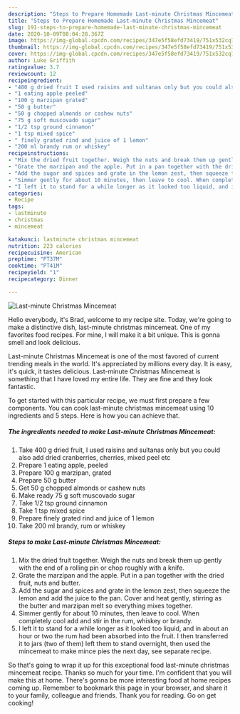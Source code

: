 ```yaml
---
description: "Steps to Prepare Homemade Last-minute Christmas Mincemeat"
title: "Steps to Prepare Homemade Last-minute Christmas Mincemeat"
slug: 191-steps-to-prepare-homemade-last-minute-christmas-mincemeat
date: 2020-10-09T08:04:28.367Z
image: https://img-global.cpcdn.com/recipes/347e5f58efd73419/751x532cq70/last-minute-christmas-mincemeat-recipe-main-photo.jpg
thumbnail: https://img-global.cpcdn.com/recipes/347e5f58efd73419/751x532cq70/last-minute-christmas-mincemeat-recipe-main-photo.jpg
cover: https://img-global.cpcdn.com/recipes/347e5f58efd73419/751x532cq70/last-minute-christmas-mincemeat-recipe-main-photo.jpg
author: Luke Griffith
ratingvalue: 3.7
reviewcount: 12
recipeingredient:
- "400 g dried fruit I used raisins and sultanas only but you could also add dried cranberries cherries mixed peel etc"
- "1 eating apple peeled"
- "100 g marzipan grated"
- "50 g butter"
- "50 g chopped almonds or cashew nuts"
- "75 g soft muscovado sugar"
- "1/2 tsp ground cinnamon"
- "1 tsp mixed spice"
- " finely grated rind and juice of 1 lemon"
- "200 ml brandy rum or whiskey"
recipeinstructions:
- "Mix the dried fruit together. Weigh the nuts and break them up gently with the end of a rolling pin or chop roughly with a knife."
- "Grate the marzipan and the apple. Put in a pan together with the dried fruit, nuts and butter."
- "Add the sugar and spices and grate in the lemon zest, then squeeze the lemon and add the juice to the pan. Cover and heat gently, stirring as the butter and marzipan melt so everything mixes together."
- "Simmer gently for about 10 minutes, then leave to cool. When completely cool add and stir in the rum, whiskey or brandy."
- "I left it to stand for a while longer as it looked too liquid, and in about an hour or two the rum had been absorbed into the fruit. I then transferred it to jars (two of them) left them to stand overnight, then used the mincemeat to make mince pies the next day, see separate recipe."
categories:
- Recipe
tags:
- lastminute
- christmas
- mincemeat

katakunci: lastminute christmas mincemeat 
nutrition: 223 calories
recipecuisine: American
preptime: "PT37M"
cooktime: "PT41M"
recipeyield: "1"
recipecategory: Dinner

---
```



![Last-minute Christmas Mincemeat](https://img-global.cpcdn.com/recipes/347e5f58efd73419/751x532cq70/last-minute-christmas-mincemeat-recipe-main-photo.jpg)

Hello everybody, it's Brad, welcome to my recipe site. Today, we're going to make a distinctive dish, last-minute christmas mincemeat. One of my favorites food recipes. For mine, I will make it a bit unique. This is gonna smell and look delicious.



Last-minute Christmas Mincemeat is one of the most favored of current trending meals in the world. It's appreciated by millions every day. It is easy, it's quick, it tastes delicious. Last-minute Christmas Mincemeat is something that I have loved my entire life. They are fine and they look fantastic.


To get started with this particular recipe, we must first prepare a few components. You can cook last-minute christmas mincemeat using 10 ingredients and 5 steps. Here is how you can achieve that.

<!--inarticleads1-->

##### The ingredients needed to make Last-minute Christmas Mincemeat:

1. Take 400 g dried fruit, I used raisins and sultanas only but you could also add dried cranberries, cherries, mixed peel etc
1. Prepare 1 eating apple, peeled
1. Prepare 100 g marzipan, grated
1. Prepare 50 g butter
1. Get 50 g chopped almonds or cashew nuts
1. Make ready 75 g soft muscovado sugar
1. Take 1/2 tsp ground cinnamon
1. Take 1 tsp mixed spice
1. Prepare  finely grated rind and juice of 1 lemon
1. Take 200 ml brandy, rum or whiskey




<!--inarticleads2-->

##### Steps to make Last-minute Christmas Mincemeat:

1. Mix the dried fruit together. Weigh the nuts and break them up gently with the end of a rolling pin or chop roughly with a knife.
1. Grate the marzipan and the apple. Put in a pan together with the dried fruit, nuts and butter.
1. Add the sugar and spices and grate in the lemon zest, then squeeze the lemon and add the juice to the pan. Cover and heat gently, stirring as the butter and marzipan melt so everything mixes together.
1. Simmer gently for about 10 minutes, then leave to cool. When completely cool add and stir in the rum, whiskey or brandy.
1. I left it to stand for a while longer as it looked too liquid, and in about an hour or two the rum had been absorbed into the fruit. I then transferred it to jars (two of them) left them to stand overnight, then used the mincemeat to make mince pies the next day, see separate recipe.




So that's going to wrap it up for this exceptional food last-minute christmas mincemeat recipe. Thanks so much for your time. I'm confident that you will make this at home. There's gonna be more interesting food at home recipes coming up. Remember to bookmark this page in your browser, and share it to your family, colleague and friends. Thank you for reading. Go on get cooking!
